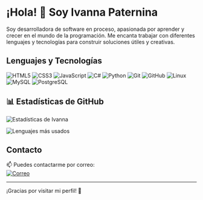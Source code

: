 # ¡Hola! 👋 Soy Ivanna Paternina

Soy desarrolladora de software en proceso, apasionada por aprender y crecer en el mundo de la programación. Me encanta trabajar con diferentes lenguajes y tecnologías para construir soluciones útiles y creativas.

## Lenguajes y Tecnologías

![HTML5](https://img.shields.io/badge/HTML5-E34F26?style=for-the-badge&logo=html5&logoColor=white) 
![CSS3](https://img.shields.io/badge/CSS3-1572B6?style=for-the-badge&logo=css3&logoColor=white) 
![JavaScript](https://img.shields.io/badge/JavaScript-F7DF1E?style=for-the-badge&logo=javascript&logoColor=black) 
![C#](https://img.shields.io/badge/C%23-239120?style=for-the-badge&logo=c-sharp&logoColor=white) 
![Python](https://img.shields.io/badge/Python-3776AB?style=for-the-badge&logo=python&logoColor=white) 
![Git](https://img.shields.io/badge/Git-F05032?style=for-the-badge&logo=git&logoColor=white) 
![GitHub](https://img.shields.io/badge/GitHub-181717?style=for-the-badge&logo=github&logoColor=white) 
![Linux](https://img.shields.io/badge/Linux-FCC624?style=for-the-badge&logo=linux&logoColor=black) 
![MySQL](https://img.shields.io/badge/MySQL-4479A1?style=for-the-badge&logo=mysql&logoColor=white) 
![PostgreSQL](https://img.shields.io/badge/PostgreSQL-336791?style=for-the-badge&logo=postgresql&logoColor=white) 

## 📊 Estadísticas de GitHub

![Estadísticas de Ivanna](https://github-readme-stats.vercel.app/api?username=ivanna-pm05&show_icons=true&theme=radical)

![Lenguajes más usados](https://github-readme-stats.vercel.app/api/top-langs/?username=ivanna-pm05&theme=blue-green)

## Contacto

📫 Puedes contactarme por correo:  
[![Correo](https://img.shields.io/badge/Email-D14836?style=for-the-badge&logo=gmail&logoColor=white)](mailto:paterninamercadoivanna@gmail.com)

---

¡Gracias por visitar mi perfil! 🚀

